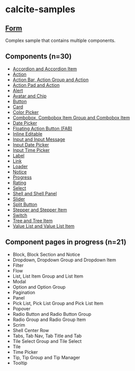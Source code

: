 # calcite-samples
## [Form](0-form.html)
Complex sample that contains multiple components.
## Components (n=30)

- [Accordion and Accordion Item](accordion.html)  
- [Action](action.html)
- [Action Bar, Action Group and Action](action-bar.html)
- [Action Pad and Action](action-pad.html)
- [Alert](alert.html)  
- [Avatar and Chip](avatar.html)
- [Button](button.html)
- [Card](card.html)
- [Color Picker](color-picker.html)
- [Combobox, Combobox Item Group and Combobox Item](combobox.html)
- [Date Picker](date-picker.html)
- [Floating Action Button (FAB)](fab.html)
- [Inline Editable](inline-editable.html)  
- [Input and Input Message](input.html)
- [Input Date Picker](input-date-picker.html)
- [Input Time Picker](input-time-picker.html)
- [Label](label.html)
- [Link](link.html)
- [Loader](loader.html)
- [Notice](notice.html)
- [Progress](progress.html)
- [Rating](rating.html)
- [Select](select.html)
- [Shell and Shell Panel](shell.html)
- [Slider](slider.html)
- [Split Button](split-button.html)
- [Stepper and Stepper Item](stepper.html)  
- [Switch](switch.html)
- [Tree and Tree Item](tree.html)
- [Value List and Value List Item](value-list.html)

## Component pages in progress (n=21)
- Block, Block Section and Notice
- Dropdown, Dropdown Group and Dropdown Item
- Filter
- Flow
- List, List Item Group and List Item
- Modal
- Option and Option Group
- Pagination
- Panel
- Pick List, Pick List Group and Pick List Item
- Popover
- Radio Button and Radio Button Group
- Radio Group and Radio Group Item
- Scrim
- Shell Center Row
- Tabs, Tab Nav, Tab Title and Tab
- Tile Select Group and Tile Select
- Tile
- Time Picker
- Tip, Tip Group and Tip Manager
- Tooltip